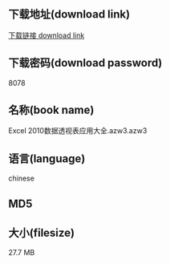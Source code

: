 ## 下载地址(download link)
[下载链接 download link](https://tutu365.netlify.app/?s=Excel+2010%E6%95%B0%E6%8D%AE%E9%80%8F%E8%A7%86%E8%A1%A8%E5%BA%94%E7%94%A8%E5%A4%A7%E5%85%A8.azw3)

## 下载密码(download password)
8078

## 名称(book name)
Excel 2010数据透视表应用大全.azw3.azw3

## 语言(language)
chinese

## MD5


## 大小(filesize)
27.7 MB
